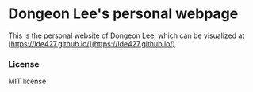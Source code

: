 # Dongeon Lee's personal webpage

This is the personal website of Dongeon Lee, which can be visualized at [https://lde427.github.io/](https://lde427.github.io/).

### License

MIT license
